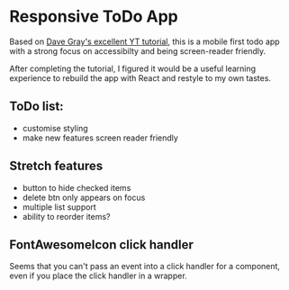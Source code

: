 # Responsive ToDo App

Based on [Dave Gray's excellent YT tutorial](https://youtu.be/y51Cv4wnsPw), this is a mobile first todo app with a strong focus on accessibilty and being screen-reader friendly.

After completing the tutorial, I figured it would be a useful learning experience to rebuild the app with React and restyle to my own tastes.

## ToDo list:

- customise styling
- make new features screen reader friendly

## Stretch features

- button to hide checked items
- delete btn only appears on focus
- multiple list support
- ability to reorder items?

## FontAwesomeIcon click handler

Seems that you can't pass an event into a click handler for a <FontAwesomeIcon /> component, even if you place the click handler in a wrapper.
